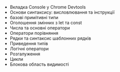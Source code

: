   
- Вкладка Console у Chrome Devtools  
- Основи синтаксису: висловлювання та інструкції  
- базові примітивні типи  
- Оголошення змінних з let та const  
- Числа та основні оператори  
- Оператори порівняння  
- Рядки та синтаксис шаблонних рядків  
- Приведення типів  
- Логічні оператори  
- Розгалуження  
- Цикли  
- Блокова область видимості